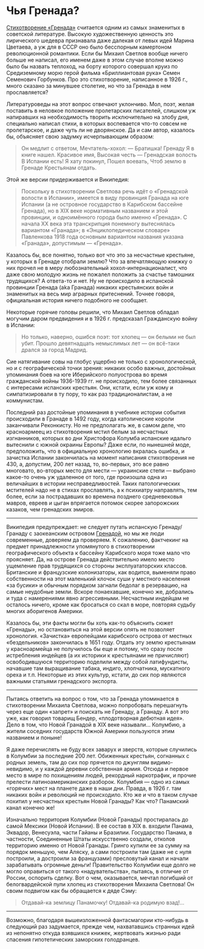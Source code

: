 # Чья Гренада?

[Стихотворение «Гренада»](https://w.wiki/Ddnn) считается одним из самых знаменитых в советской литературе. Высокую художественную ценность это лирического шедевра признавала даже далекая от левых идей Марина Цветаева, а уж для в СССР оно было бесспорным камертоном революционной романтики. Если бы Михаил Светлов вообще ничего больше не написал, его именем даже в этом случае вполне можно было бы назвать теплоход, на борту которого совершал круиз по Средиземному морю герой фильма «Бриллиантовая рука» Семен Семенович Горбунков. Про это стихотворение, написанное в 1926 г., много сказано за минувшее столетие, но что за Гренада в нем прославляется?

Литературоведы на этот вопрос отвечают уклончиво. Мол, поэт, желая поставить в неловкое положение пролетарских писателей, слишком уж напиравших на необходимость творить исключительно на злобу дня, специально написал стихи, в которых воспевается что-то совсем не пролетарское, и даже чуть ли не дворянское. Да и сам автор, казалось бы, объясняет свою задумку исчерпывающим образом:

> Он медлит с ответом,
> Мечтатель-хохол:
> — Братишка! Гренаду
> Я в книге нашел.
> Красивое имя,
> Высокая честь —
> Гренадская волость
> В Испании есть!
> Я хату покинул,
> Пошел воевать,
> Чтоб землю в Гренаде
> Крестьянам отдать.

Этой же версии придерживается и Википедия:

> Поскольку в стихотворении Светлова речь идёт о «Гренадской волости в Испании», имеется в виду провинция Гранада на юге Испании (а не островное государство в Карибском бассейне Гренада), но в XIX веке нормативным названием и этой провинции, и одноимённого города было именно «Гренада». С начала XX века эта транскрипция понемногу вытеснялась вариантом «Гранада»; в «Энциклопедическом словаре» Павленкова 1918 года основным вариантом названия указана «Гранада», допустимым — «Гренада». 

Казалось бы, все понятно, только вот что это за несчастные крестьяне, у которых в Гренаде отобрали землю? Что за впечатляющую книжку о них  прочел не в меру любознательный хохол-интернационалист, что даже свою молодую жизнь не пожалел положить за счастье тамошних трудящихся? А ответа-то и нет. Ну не происходило в испанской провинции Гренада (aka Гранада) никаких крестьянских войн и знаменитых на весь мир аграрных притеснений. Точнее говоря, официальная история ничего подобного не сообщает.

Некоторые горячие головы решили, что Михаил Светлов обладал могучим даром предвидения и в 1926 г. предсказал Гражданскую войну в Испании:

> Но только, наверно, ошибся поэт:
> тот хлопец — он белыми не был убит.
> Прошло девятнадцать немыслимых лет —
> он всё-таки дрался за город Мадрид.

Сие натягивание совы на глобус ущербно не только с хронологической, но и с географической точки зрения: никаких особо важных, достойных упоминания боев на юге Иберийского полуострова во время гражданской войны 1936-1939 гг. не происходило, тем более связанных с интересами испанских крестьян. Они, кстати, если уж кому и симпатизировали в ту пору, то как раз традиционалистам, а не коммунистам. 

Последний раз достойные упоминания в учебнике истории события происходили в Гранаде в 1492 году, когда католические короли заканчивали Реконкисту. Но не предполагать же, в самом деле, что красноармеец из стихотворения мстил белым за несчастных изгнанников, которых во дни Христофора Колумба испанские идальго вытеснили с южной окраины Европы? Даже если, по нынешней моде, предположить, что в официальную хронологию вкралась ошибка, и зачистка Испании закончилась на момент написания стихотворения не 430, а, допустим, 200 лет назад, то, во-первых, это все равно многовато, во-вторых место для мести — украинские степи — выбрано какое-то очень уж удаленное от того, где произошла одна из величайших в истории несправедливостей. Таких патологических мстителей надо не в стихах прославлять, а к психиатру направлять, тем более, если за пострадавших во времена позднего средневековья мавров, евреев и цыган впрягается потомок скорее запорожских казаков, чем гренадских эмиров.

***

Википедия предупреждает: не следует путать испанскую Гренаду/Гранаду с заокеанским островом [Гренадой](https://w.wiki/DdpE), но мы же люди современные, доверяем да проверяем. К сожалению, фактчекинг на предмет принадлежности упомянутого в стихотворении географического объекта к бассейну Карибского моря тоже мало что проясняет. Да, на острове Гренада действительно имело место ущемление прав трудящихся со стороны эксплуататорских классов. Британские и французские колонизаторы, как водится, выменяли право собственности на этот маленький клочок суши у местного населения «за бусики» и обычным порядком загнали бедолаг в резервацию, на самые неудобные земли. Вскоре понаехавшие, конечно же, добрались и туда с намерениями явно агрессивными. Несчастным индейцам не осталось ничего, кроме как бросаться со скал в море, повторяя судьбу многих аборигенов Америки. 

Казалось бы, эти факты могли бы хоть как-то объяснить сюжет «Гренады», но остановиться на этой версии опять не позволяет хронология. «Зачистка» европейцами карибского острова от местных «бездельников» закончилась в 1651 году. Отдать эту землю крестьянам у красноармейца не получилось бы еще и потому, что сразу после истребления индейцев (а их историки к крестьянами не причисляют) освободившуюся территорию поделили между собой латифундисты, начавшие там выращивание табака, индиго, хлопчатника, мускатного ореха и т.п. Некоторые из этих культур, кстати, до сих пор являются важными статьями гренадского экспорта.

***

Пытаясь ответить на вопрос о том, что за Гренада упоминается в стихотворении Михаила Светлова, можно попробовать перешагнуть через еще один «запрет» и поискать не Гренаду, а Гранаду. А вот это уже, как говорил товарищ Бендер, «плодотворная дебютная идея». Дело в том, что Новой Гранадой в XIX веке называли… Колумбию, а жители соседних государств Южной Америки пользуются этим названием и поныне! 

Я даже перечислять не буду всех заварух и зверств, которые случились в Колумбии за последние 200 лет. Обиженных крестьян, согнанных с родных земель, там до сих пор прячется по джунглям видимо-невидимо, и у каждой деревни собственная армия. Отсюда и первое место в мире по похищениям людей, рекордный наркотрафик, и прочие прелести латиноамериканских разборок. Колумбия — одно из самых «горячих» мест на планете даже в наши дни. Правда, в 1926 г. там никаких войн и революций не происходило. Кто же и что в таком случае похитил у несчастных крестьян Новой Гранады? Как что? Панамский канал конечно же! 

Изначально территория Колумбии (Новой Гранады) простиралась до самой Мексики (Новой Испании). В ее состав в XIX в. входили  Панама, Эквадор, Венесуэла, части Гайаны и Бразилии. Государство Панама, в частности, Соединенные Штаты искусственно создали, отколов территорию именно от Новой Гранады. Гринго купили ее за сумму на порядок меньшую, чем Аляску, а сами построили там (даже не с нуля построили, а достроили за французами) пресловутый канал и начали зарабатывать огромные деньги! Правительство Колумбии еще долго не могло оправиться от такого «надувательства», пытаясь, в отличие от России, оспорить сделку. Вот о чем, оказывается, мечтал погибший от белогвардейской пули хлопец из стихотворения Михаила Светлова! Он своим подвигом как бы обращается к дяде Сэму:

> Отдавай-ка землицу Панамочку!
> Отдавай-ка родимую взад!…

***

Возможно, благодаря вышеизложенной фантасмагории кто-нибудь в следующий раз задумается, прежде чем, нахватавшись странных идей из непонятно откуда взявшихся книжек, жертвовать жизнью ради спасения гипотетических заморских голодранцев.

